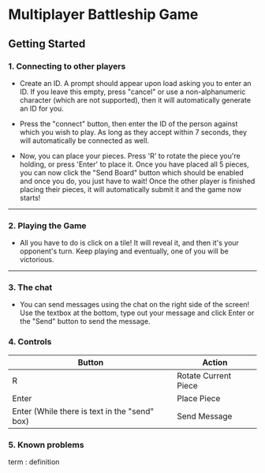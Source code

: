 # Multiplayer Battleship Game

## Getting Started

### 1. Connecting to other players

- Create an ID. A prompt should appear upon load asking you to enter an ID. If you leave this empty, press "cancel" or use a non-alphanumeric character (which are not supported), then it will automatically generate an ID for you.

- Press the "connect" button, then enter the ID of the person against which you wish to play. As long as they accept within 7 seconds, they will automatically be connected as well. 

- Now, you can place your pieces. Press 'R' to rotate the piece you're holding, or press 'Enter' to place it. Once you have placed all 5 pieces, you can now click the "Send Board" button which should be enabled and once you do, you just have to wait! Once the other player is finished placing their pieces, it will automatically submit it and the game now starts!

---

### 2. Playing the Game

- All you have to do is click on a tile! It will reveal it, and then it's your opponent's turn. Keep playing and eventually, one of you will be victorious.

---

### 3. The chat

- You can send messages using the chat on the right side of the screen! Use the textbox at the bottom, type out your message and click Enter or the "Send" button to send the message. 

### 4. Controls

| Button | Action |
| ----------- | ----------- |
| R | Rotate Current Piece |
| Enter | Place Piece |
| Enter (While there is text in the "send" box) | Send Message |

### 5. Known problems

term
: definition
